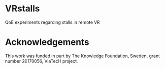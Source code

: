 # VRstalls
QoE experiments regarding stalls in remote VR

# Acknowledgements
This work was funded in part by The Knowledge Foundation, Sweden, grant number 20170056, ViaTecH project.
